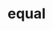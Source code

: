 # equal
<ClientOnly>
  <description :tagNameList="['浏览器','Node']" description="equal" /> 
</ClientOnly>